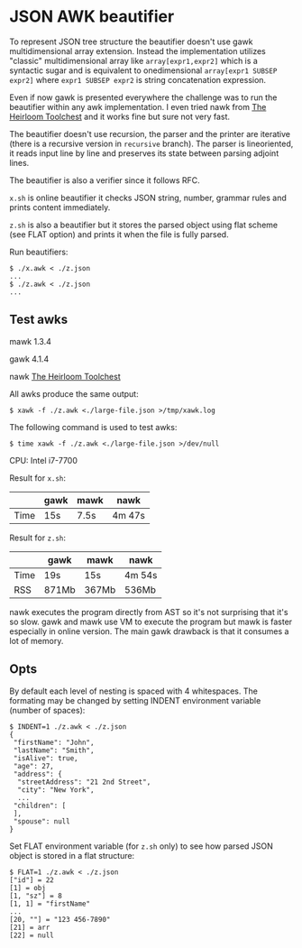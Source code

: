 # JSON AWK beautifier

To represent JSON tree structure the beautifier doesn't use gawk multidimensional array extension. Instead the implementation utilizes "classic" multidimensional array like `array[expr1,expr2]` which is a syntactic sugar and is equivalent to onedimensional `array[expr1 SUBSEP  expr2]` where `expr1 SUBSEP expr2` is string concatenation expression.

Even if now gawk is presented everywhere the challenge was to run the beautifier within any awk implementation. I even tried nawk from [The Heirloom Toolchest](http://heirloom.sourceforge.net/tools.html) and it works fine but sure not very fast.

The beautifier doesn't use recursion, the parser and the printer are iterative (there is a recursive version in `recursive` branch). The parser is lineoriented, it reads input line by line and preserves its state between parsing adjoint lines.

The beautifier is also a verifier since it follows RFC.

`x.sh` is online beautifier it checks JSON string, number, grammar rules and prints content immediately.

`z.sh` is also a beautifier but it stores the parsed object using flat scheme (see FLAT option) and prints it when the file is fully parsed.

Run beautifiers:

```
$ ./x.awk < ./z.json
...
$ ./z.awk < ./z.json
...

```

## Test awks

mawk 1.3.4

gawk 4.1.4

nawk [The Heirloom Toolchest](http://heirloom.sourcefoge.net/tools.html)

All awks produce the same output:

```
$ xawk -f ./z.awk <./large-file.json >/tmp/xawk.log
```

The following command is used to test awks:

```
$ time xawk -f ./z.awk <./large-file.json >/dev/null
```

CPU: Intel i7-7700

Result for `x.sh`:

|      | gawk  | mawk  | nawk   |
| ---  | ---   | ---   | ---    |
| Time | 15s   | 7.5s  | 4m 47s |


Result for `z.sh`:

|      | gawk  | mawk  | nawk   |
| ---  | ---   | ---   | ---    |
| Time | 19s   | 15s   | 4m 54s |
| RSS  | 871Mb | 367Mb | 536Mb  |


nawk executes the program directly from AST so it's not surprising that it's so slow. gawk and mawk use VM to execute the program but mawk is faster especially in online version. The main gawk drawback is that it consumes a lot of memory.

## Opts

By default each level of nesting is spaced with 4 whitespaces. The formating may be changed by setting INDENT environment variable (number of spaces):

```
$ INDENT=1 ./z.awk < ./z.json
{
 "firstName": "John",
 "lastName": "Smith",
 "isAlive": true,
 "age": 27,
 "address": {
  "streetAddress": "21 2nd Street",
  "city": "New York",
  ...
 "children": [
 ],
 "spouse": null
}

```

Set FLAT environment variable (for `z.sh` only) to see how parsed JSON object is stored in a flat structure:

```
$ FLAT=1 ./z.awk < ./z.json
["id"] = 22
[1] = obj
[1, "sz"] = 8
[1, 1] = "firstName"
...
[20, ""] = "123 456-7890"
[21] = arr
[22] = null
```

